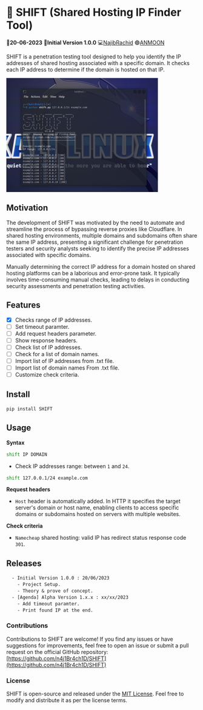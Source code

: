 # :triangular_flag_on_post: SHIFT (Shared Hosting IP Finder Tool)

:date:**20-06-2023** :pushpin:**Initial Version 1.0.0** :computer:<a href="https://github.com/n4j1Br4ch1D" target="_blank" title="NajibRachid: Agile full-stack developer">NajibRachid</a> :purple_circle:<a href="https://anmoonweb.com/?ref=shift" target="_blank" title="ANMOON: Right talents at the right place ">ANMOON</a>

SHIFT is a penetration testing tool designed to help you identify the IP addresses of shared hosting associated with a specific domain. It checks each IP address  to determine if the domain is hosted on that IP.

<div style="display:flex">
<img src="https://raw.githubusercontent.com/n4j1Br4ch1D/SHIFT/main/assets/SHIFT.png" alt="SHIFT (Shared Hosting IP Finder Tool)" height="300" width="400">
</div>

## Motivation
The development of SHIFT was motivated by the need to automate and streamline the process of bypassing reverse proxies like Cloudflare. In shared hosting environments, multiple domains and subdomains often share the same IP address, presenting a significant challenge for penetration testers and security analysts seeking to identify the precise IP addresses associated with specific domains.

Manually determining the correct IP address for a domain hosted on shared hosting platforms can be a laborious and error-prone task. It typically involves time-consuming manual checks, leading to delays in conducting security assessments and penetration testing activities.

## Features

- [x] Checks range of IP addresses.
- [ ] Set timeout paramter.
- [ ] Add request headers parameter.
- [ ] Show response headers.
- [ ] Check list of IP addresses.
- [ ] Check for a list of domain names.
- [ ] Import list of IP addresses from .txt file.
- [ ] Import list of  domain names From .txt file.
- [ ] Customize check criteria.

## Install
```sh
pip install SHIFT 

```

## Usage
**Syntax**
```sh
shift IP DOMAIN
```

-  Check IP addresses range: between `1` and `24`.
```sh
shift 127.0.0.1/24 example.com
```
**Request headers**

- `Host` header is automatically added. In HTTP it specifies the target server's domain or host name, enabling clients to access specific domains or subdomains hosted on servers with multiple websites.

**Check criteria**

- `Namecheap` shared hosting: valid IP has redirect status response code `301`. 

## Releases

```txt
  - Initial Version 1.0.0 : 20/06/2023
    - Project Setup.
    - Theory & prove of concept.
  - [Agenda] Alpha Version 1.x.x : xx/xx/2023
    - Add timeout paramter.
    - Print found IP at the end.
```

### Contributions

Contributions to SHIFT are welcome! If you find any issues or have suggestions for improvements, feel free to open an issue or submit a pull request on the official GitHub repository: [https://github.com/n4j1Br4ch1D/SHIFT](https://github.com/n4j1Br4ch1D/SHIFT)

### License

SHIFT is open-source and released under the [MIT License](https://opensource.org/licenses/MIT). Feel free to modify and distribute it as per the license terms.
